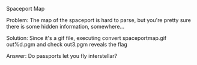 Spaceport Map

Problem:
The map of the spaceport is hard to parse, but you're pretty sure there is some hidden information, somewhere...

Solution:
Since it's a gif file, executing 
convert spaceportmap.gif out%d.pgm
and check out3.pgm reveals the flag 

Answer:
Do passports let you fly interstellar?

